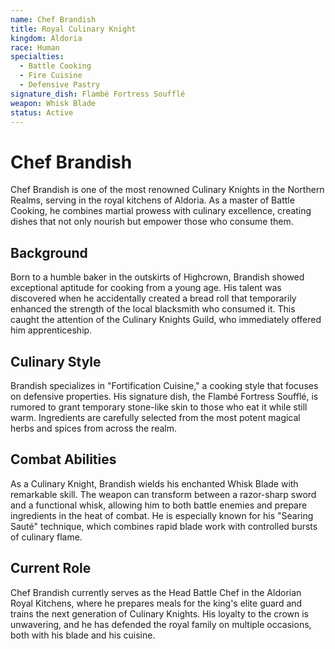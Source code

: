 ```yaml
---
name: Chef Brandish
title: Royal Culinary Knight
kingdom: Aldoria
race: Human
specialties:
  - Battle Cooking
  - Fire Cuisine
  - Defensive Pastry
signature_dish: Flambé Fortress Soufflé
weapon: Whisk Blade
status: Active
---
```


# Chef Brandish

Chef Brandish is one of the most renowned Culinary Knights in the Northern Realms, serving in the royal kitchens of Aldoria. As a master of Battle Cooking, he combines martial prowess with culinary excellence, creating dishes that not only nourish but empower those who consume them.

## Background

Born to a humble baker in the outskirts of Highcrown, Brandish showed exceptional aptitude for cooking from a young age. His talent was discovered when he accidentally created a bread roll that temporarily enhanced the strength of the local blacksmith who consumed it. This caught the attention of the Culinary Knights Guild, who immediately offered him apprenticeship.

## Culinary Style

Brandish specializes in "Fortification Cuisine," a cooking style that focuses on defensive properties. His signature dish, the Flambé Fortress Soufflé, is rumored to grant temporary stone-like skin to those who eat it while still warm. Ingredients are carefully selected from the most potent magical herbs and spices from across the realm.

## Combat Abilities

As a Culinary Knight, Brandish wields his enchanted Whisk Blade with remarkable skill. The weapon can transform between a razor-sharp sword and a functional whisk, allowing him to both battle enemies and prepare ingredients in the heat of combat. He is especially known for his "Searing Sauté" technique, which combines rapid blade work with controlled bursts of culinary flame.

## Current Role

Chef Brandish currently serves as the Head Battle Chef in the Aldorian Royal Kitchens, where he prepares meals for the king's elite guard and trains the next generation of Culinary Knights. His loyalty to the crown is unwavering, and he has defended the royal family on multiple occasions, both with his blade and his cuisine.
